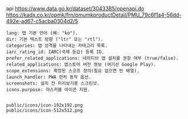 
api
https://www.data.go.kr/dataset/3043385/openapi.do
https://kadx.co.kr/opmk/frn/pmumkproductDetail/PMU_79c6f1a4-56dd-492e-ad67-c5acba0304d2/5


	lang: 앱 기본 언어 (예: "ko").
	dir: 기본 텍스트 방향 ("ltr" 또는 "rtl").
	categories: 앱 성격을 나타내는 카테고리 목록.
	iarc_rating_id: IARC(국제 등급) 등록 ID.
	prefer_related_applications: 네이티브 앱 설치를 권장 여부 (true/false).
	related_applications: 앱스토어 버전 정보 (여기선 Google Play).
	scope_extensions: 확장된 스코프 정의(필요 없으면 빈 배열).
	launch_handler: PWA 런처 동작 옵션.
	screenshots: 설치 전 미리보기용 스크린샷.
	icons.purpose: 마스커블 아이콘 지원.


	public/icons/icon-192x192.png
	public/icons/icon-512x512.png